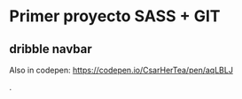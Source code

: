 # Primer proyecto SASS + GIT

## dribble navbar

Also in codepen: https://codepen.io/CsarHerTea/pen/aqLBLJ

.